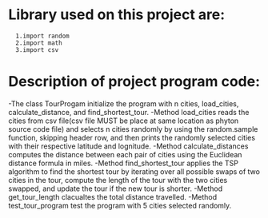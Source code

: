# Library used on this project are:
      1.import random
      2.import math
      3.import csv


# Description of project program code:
 -The class TourProgam initialize the program with n cities, load_cities, calculate_distance, and find_shortest_tour.
 -Method load_cities reads the cities from csv file(csv file MUST be place at same location as phyton source code file) and selects n cities randomly by using the random.sample function, skipping header row, and then prints the randomly selected cities with their respective latitude and lognitude.
 -Method calculate_distances computes the distance between each pair of cities using the Euclidean distance formula in miles.
 -Method find_shortest_tour applies the TSP algorithm to find the shortest tour by iterating over all possible swaps of two cities in the tour, compute the length of the tour with the two cities swapped, and update the tour if the new tour is shorter.
 -Method  get_tour_length clacualtes the total distance travelled.
 -Method test_tour_program test the program with 5 cities selected randomly.



